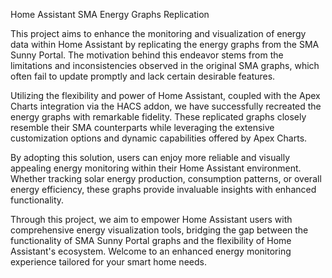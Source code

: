 Home Assistant SMA Energy Graphs Replication

This project aims to enhance the monitoring and visualization of energy data within Home Assistant by replicating the energy graphs from the SMA Sunny Portal. The motivation behind this endeavor stems from the limitations and inconsistencies observed in the original SMA graphs, which often fail to update promptly and lack certain desirable features.

Utilizing the flexibility and power of Home Assistant, coupled with the Apex Charts integration via the HACS addon, we have successfully recreated the energy graphs with remarkable fidelity. These replicated graphs closely resemble their SMA counterparts while leveraging the extensive customization options and dynamic capabilities offered by Apex Charts.

By adopting this solution, users can enjoy more reliable and visually appealing energy monitoring within their Home Assistant environment. Whether tracking solar energy production, consumption patterns, or overall energy efficiency, these graphs provide invaluable insights with enhanced functionality.

Through this project, we aim to empower Home Assistant users with comprehensive energy visualization tools, bridging the gap between the functionality of SMA Sunny Portal graphs and the flexibility of Home Assistant's ecosystem. Welcome to an enhanced energy monitoring experience tailored for your smart home needs.
